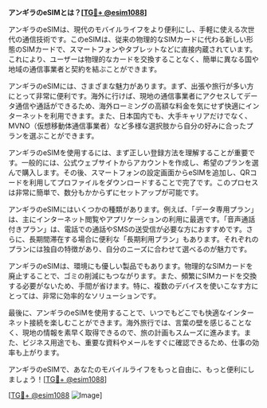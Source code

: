 **アンギラのeSIMとは？[[TG💪+ @esim1088](https://t.me/s/esim1088)]**

アンギラのeSIMは、現代のモバイルライフをより便利にし、手軽に使える次世代の通信技術です。このeSIMは、従来の物理的なSIMカードに代わる新しい形態のSIMカードで、スマートフォンやタブレットなどに直接内蔵されています。これにより、ユーザーは物理的なカードを交換することなく、簡単に異なる国や地域の通信事業者と契約を結ぶことができます。

アンギラのeSIMには、さまざまな魅力があります。まず、出張や旅行が多い方にとって非常に便利です。海外に行けば、現地の通信事業者にアクセスしてデータ通信や通話ができるため、海外ローミングの高額な料金を気にせず快適にインターネットを利用できます。また、日本国内でも、大手キャリアだけでなく、MVNO（仮想移動体通信事業者）など多様な選択肢から自分の好みに合ったプランを選ぶことができます。

アンギラのeSIMを使用するには、まず正しい登録方法を理解することが重要です。一般的には、公式ウェブサイトからアカウントを作成し、希望のプランを選んで購入します。その後、スマートフォンの設定画面からeSIMを追加し、QRコードを利用してプロファイルをダウンロードすることで完了です。このプロセスは非常に簡単で、数分もかからずにセットアップが可能です。

アンギラのeSIMにはいくつかの種類があります。例えば、「データ専用プラン」は、主にインターネット閲覧やアプリケーションの利用に最適です。「音声通話付きプラン」は、電話での通話やSMSの送受信が必要な方におすすめです。さらに、長期間滞在する場合に便利な「長期利用プラン」もあります。それぞれのプランには独自の特徴があり、自分のニーズに合わせて選べるのが魅力です。

アンギラのeSIMは、環境にも優しい製品でもあります。物理的なSIMカードを廃止することで、ゴミの削減にもつながります。また、頻繁にSIMカードを交換する必要がないため、手間が省けます。特に、複数のデバイスを使いこなす方にとっては、非常に効率的なソリューションです。

最後に、アンギラのeSIMを使用することで、いつでもどこでも快適なインターネット接続を楽しむことができます。海外旅行では、言葉の壁を感じることなく、現地の情報を素早く取得できるので、旅の計画もスムーズに進みます。また、ビジネス用途でも、重要な資料やメールをすぐに確認できるため、仕事の効率も上がります。

アンギラのeSIMで、あなたのモバイルライフをもっと自由に、もっと便利にしましょう！[[TG💪+ @esim1088](https://t.me/s/esim1088)]

[[TG💪+ @esim1088](https://t.me/s/esim1088) ![Image](https://i.postimg.cc/Y0z9fWf4/image.png)]